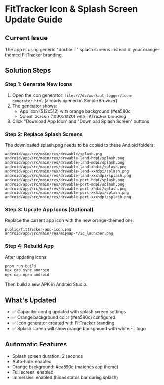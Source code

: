 # FitTracker Icon & Splash Screen Update Guide

## Current Issue
The app is using generic "double T" splash screens instead of your orange-themed FitTracker branding.

## Solution Steps

### Step 1: Generate New Icons
1. Open the icon generator: `file:///d:/workout-logger/icon-generator.html` (already opened in Simple Browser)
2. The generator shows:
   - App Icon (512x512) with orange background (#ea580c)
   - Splash Screen (1080x1920) with FitTracker branding
3. Click "Download App Icon" and "Download Splash Screen" buttons

### Step 2: Replace Splash Screens
The downloaded splash.png needs to be copied to these Android folders:
```
android/app/src/main/res/drawable/splash.png
android/app/src/main/res/drawable-land-hdpi/splash.png
android/app/src/main/res/drawable-land-mdpi/splash.png
android/app/src/main/res/drawable-land-xhdpi/splash.png
android/app/src/main/res/drawable-land-xxhdpi/splash.png
android/app/src/main/res/drawable-land-xxxhdpi/splash.png
android/app/src/main/res/drawable-port-hdpi/splash.png
android/app/src/main/res/drawable-port-mdpi/splash.png
android/app/src/main/res/drawable-port-xhdpi/splash.png
android/app/src/main/res/drawable-port-xxhdpi/splash.png
android/app/src/main/res/drawable-port-xxxhdpi/splash.png
```

### Step 3: Update App Icons (Optional)
Replace the current app icon with the new orange-themed one:
```
public/fittracker-app-icon.png
android/app/src/main/res/mipmap-*/ic_launcher.png
```

### Step 4: Rebuild App
After updating icons:
```bash
pnpm run build
npx cap sync android
npx cap open android
```

Then build a new APK in Android Studio.

## What's Updated
- ✅ Capacitor config updated with splash screen settings
- ✅ Orange background color (#ea580c) configured
- ✅ Icon generator created with FitTracker branding
- ✅ Splash screen will show orange background with white FT logo

## Automatic Features
- Splash screen duration: 2 seconds
- Auto-hide: enabled
- Orange background: #ea580c (matches app theme)
- Full screen: enabled
- Immersive: enabled (hides status bar during splash)
